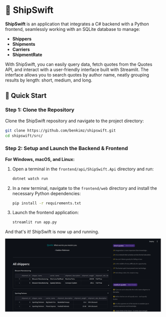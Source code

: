 # 🚀 ShipSwift

**ShipSwift** is an application that integrates a C# backend with a Python frontend, seamlessly working with an SQLite database to manage:

- **Shippers**
- **Shipments**
- **Carriers**
- **ShipmentRate**

With ShipSwift, you can easily query data, fetch quotes from the Quotes API, and interact with a user-friendly interface built with Streamlit. The interface allows you to search quotes by author name, neatly grouping results by length: short, medium, and long.

## 🚀 Quick Start

### Step 1: Clone the Repository

Clone the ShipSwift repository and navigate to the project directory:

```bash
git clone https://github.com/benkimz/shipswift.git
cd shipswift/src/
```

### Step 2: Setup and Launch the Backend & Frontend

**For Windows, macOS, and Linux:**

1. Open a terminal in the `frontend/api/ShipSwift.Api` directory and run:

   ```bash
   dotnet watch run
   ```

2. In a new terminal, navigate to the `frontend/web` directory and install the necessary Python dependencies:

   ```bash
   pip install -r requirements.txt
   ```

3. Launch the frontend application:

   ```bash
   streamlit run app.py
   ```

And that's it! ShipSwift is now up and running.

![Demo Image](https://raw.githubusercontent.com/benkimz/shipswift/main/demo.png)

